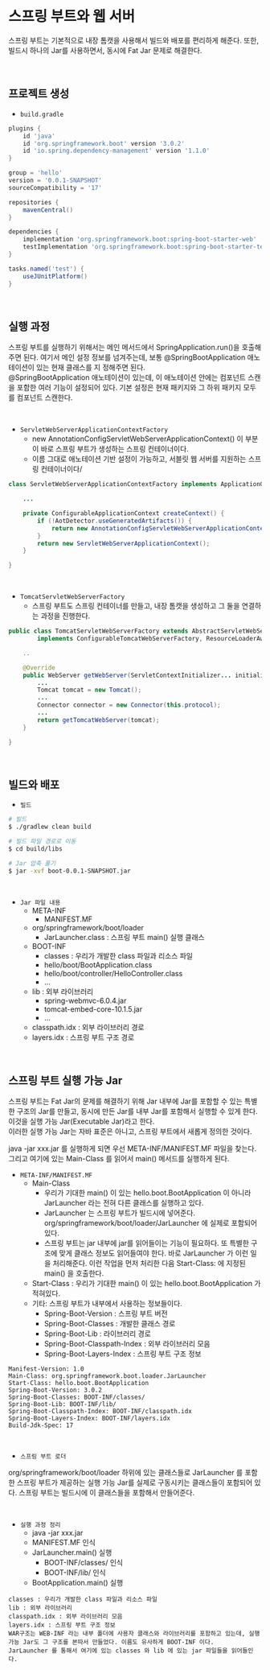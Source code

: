 # 스프링 부트와 웹 서버

스프링 부트는 기본적으로 내장 톰캣을 사용해서 빌드와 배포를 편리하게 해준다. 또한, 빌드시 하나의 Jar를 사용하면서, 동시에 Fat Jar 문제로 해결한다.  

<br/>

## 프로젝트 생성

 - `build.gradle`
```gradle
plugins {
	id 'java'
	id 'org.springframework.boot' version '3.0.2'
	id 'io.spring.dependency-management' version '1.1.0'
}

group = 'hello'
version = '0.0.1-SNAPSHOT'
sourceCompatibility = '17'

repositories {
	mavenCentral()
}

dependencies {
	implementation 'org.springframework.boot:spring-boot-starter-web'
	testImplementation 'org.springframework.boot:spring-boot-starter-test'
}

tasks.named('test') {
	useJUnitPlatform()
}
```

<br/>

## 실행 과정

스프링 부트를 실행하기 위해서는 메인 메서드에서 SpringApplication.run()을 호출해주면 된다. 여기서 메인 설정 정보를 넘겨주는데, 보통 @SpringBootApplication 애노테이션이 있는 현재 클래스를 지
정해주면 된다.  
@SpringBootApplication 애노테이션이 있는데, 이 애노테이션 안에는 컴포넌트 스캔을 포함한 여러 기능이 설정되어 있다. 기본 설정은 현재 패키지와 그 하위 패키지 모두를 컴포넌트 스캔한다.  

<br/>

 - `ServletWebServerApplicationContextFactory`
    - new AnnotationConfigServletWebServerApplicationContext() 이 부분이 바로 스프링 부트가 생성하는 스프링 컨테이너이다.
    - 이름 그대로 애노테이션 기반 설정이 가능하고, 서블릿 웹 서버를 지원하는 스프링 컨테이너이다/
```java
class ServletWebServerApplicationContextFactory implements ApplicationContextFactory {

    ...

	private ConfigurableApplicationContext createContext() {
		if (!AotDetector.useGeneratedArtifacts()) {
			return new AnnotationConfigServletWebServerApplicationContext();
		}
		return new ServletWebServerApplicationContext();
	}

}
```

<br/>

 - `TomcatServletWebServerFactory`
    - 스프링 부트도 스프링 컨테이너를 만들고, 내장 톰캣을 생성하고 그 둘을 연결하는 과정을 진행한다.
```java
public class TomcatServletWebServerFactory extends AbstractServletWebServerFactory
		implements ConfigurableTomcatWebServerFactory, ResourceLoaderAware {

    ..

	@Override
	public WebServer getWebServer(ServletContextInitializer... initializers) {
        ...
        Tomcat tomcat = new Tomcat();
        ...
        Connector connector = new Connector(this.protocol);
        ...
        return getTomcatWebServer(tomcat);
    }

}
```

<br/>

## 빌드와 배포

 - `빌드`
```bash
# 빌드
$ ./gradlew clean build

# 빌드 파일 경로로 이동
$ cd build/libs

# Jar 압축 풀기
$ jar -xvf boot-0.0.1-SNAPSHOT.jar
```

<br/>

 - `Jar 파일 내용`
    - META-INF
        - MANIFEST.MF
    - org/springframework/boot/loader
        - JarLauncher.class : 스프링 부트 main() 실행 클래스
    - BOOT-INF
        - classes : 우리가 개발한 class 파일과 리소스 파일
        - hello/boot/BootApplication.class
        - hello/boot/controller/HelloController.class
        - …
    - lib : 외부 라이브러리
        - spring-webmvc-6.0.4.jar
        - tomcat-embed-core-10.1.5.jar
        - ...
    - classpath.idx : 외부 라이브러리 경로
    - layers.idx : 스프링 부트 구조 경로

<br/>

## 스프링 부트 실행 가능 Jar

스프링 부트는 Fat Jar의 문제를 해결하기 위해 Jar 내부에 Jar를 포함할 수 있는 특별한 구조의 Jar를 만들고, 동시에 만든 Jar를 내부 Jar를 포함해서 실행할 수 있게 한다. 이것을 실행 가능 Jar(Executable Jar)라고 한다.  
이러한 실행 가능 Jar는 자바 표준은 아니고, 스프링 부트에서 새롭게 정의한 것이다.  

java -jar xxx.jar 를 실행하게 되면 우선 META-INF/MANIFEST.MF 파일을 찾는다. 그리고 여기에 있는 Main-Class 를 읽어서 main() 메서드를 실행하게 된다.  

 - `META-INF/MANIFEST.MF`
    - Main-Class
        - 우리가 기대한 main() 이 있는 hello.boot.BootApplication 이 아니라 JarLauncher 라는 전혀 다른 클래스를 실행하고 있다.
        - JarLauncher 는 스프링 부트가 빌드시에 넣어준다. org/springframework/boot/loader/JarLauncher 에 실제로 포함되어 있다.
        - 스프링 부트는 jar 내부에 jar를 읽어들이는 기능이 필요하다. 또 특별한 구조에 맞게 클래스 정보도 읽어들여야 한다. 바로 JarLauncher 가 이런 일을 처리해준다. 이런 작업을 먼저 처리한 다음 Start-Class: 에 지정된 main() 을 호출한다.
    - Start-Class : 우리가 기대한 main() 이 있는 hello.boot.BootApplication 가 적혀있다.
    - 기타: 스프링 부트가 내부에서 사용하는 정보들이다.
        - Spring-Boot-Version : 스프링 부트 버전
        - Spring-Boot-Classes : 개발한 클래스 경로
        - Spring-Boot-Lib : 라이브러리 경로
        - Spring-Boot-Classpath-Index : 외부 라이브러리 모음
        - Spring-Boot-Layers-Index : 스프링 부트 구조 정보
```
Manifest-Version: 1.0
Main-Class: org.springframework.boot.loader.JarLauncher
Start-Class: hello.boot.BootApplication
Spring-Boot-Version: 3.0.2
Spring-Boot-Classes: BOOT-INF/classes/
Spring-Boot-Lib: BOOT-INF/lib/
Spring-Boot-Classpath-Index: BOOT-INF/classpath.idx
Spring-Boot-Layers-Index: BOOT-INF/layers.idx
Build-Jdk-Spec: 17
```

<br/>

 - `스프링 부트 로더`

org/springframework/boot/loader 하위에 있는 클래스들로 JarLauncher 를 포함한 스프링 부트가 제공하는 실행 가능 Jar를 실제로 구동시키는 클래스들이 포함되어 있다. 스프링 부트는 빌드시에 이 클래스들을 포함해서 만들어준다.  

<br/>

 - `실행 과정 정리`
    - java -jar xxx.jar
    - MANIFEST.MF 인식
    - JarLauncher.main() 실행
        - BOOT-INF/classes/ 인식
        - BOOT-INF/lib/ 인식
    - BootApplication.main() 실행
```
classes : 우리가 개발한 class 파일과 리소스 파일
lib : 외부 라이브러리
classpath.idx : 외부 라이브러리 모음
layers.idx : 스프링 부트 구조 정보
WAR구조는 WEB-INF 라는 내부 폴더에 사용자 클래스와 라이브러리를 포함하고 있는데, 실행 가능 Jar도 그 구조를 본따서 만들었다. 이름도 유사하게 BOOT-INF 이다.
JarLauncher 를 통해서 여기에 있는 classes 와 lib 에 있는 jar 파일들을 읽어들인다.
```
